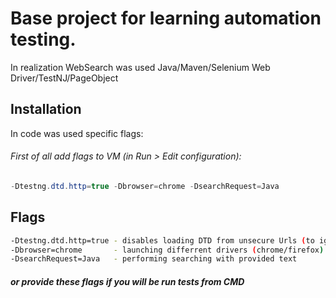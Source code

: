 # Base project for learning automation testing.

In realization WebSearch was used Java/Maven/Selenium Web Driver/TestNJ/PageObject

## Installation

In code was used specific flags:
###### First of all add flags to VM (in Run > Edit configuration): 

```java
-Dtestng.dtd.http=true -Dbrowser=chrome -DsearchRequest=Java
```
## Flags

```bash
-Dtestng.dtd.http=true - disables loading DTD from unsecure Urls (to ignore errors with [bug](https://github.com/cbeust/testng/issues/2022)
-Dbrowser=chrome       - launching differrent drivers (chrome/firefox)
-DsearchRequest=Java   - performing searching with provided text 
```
##### or provide these flags if you will be run tests from CMD
